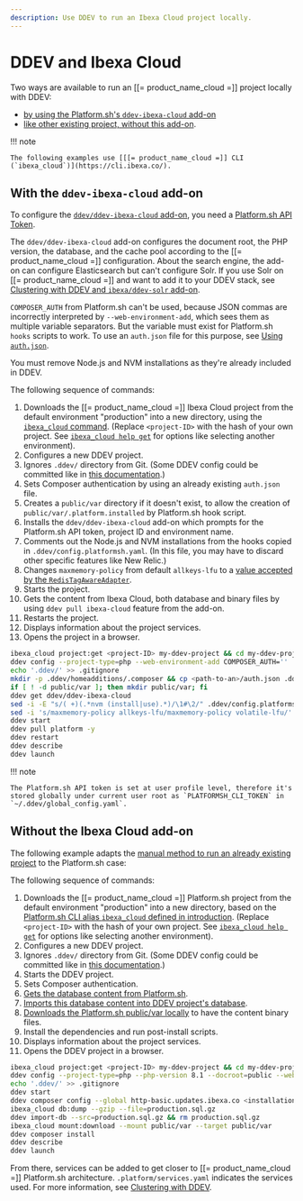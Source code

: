 ```yaml
---
description: Use DDEV to run an Ibexa Cloud project locally.
---
```


# DDEV and Ibexa Cloud

Two ways are available to run an [[= product_name_cloud =]] project locally with DDEV:

- [by using the Platform.sh's `ddev-ibexa-cloud` add-on](#with-the-ddev-ibexa-cloud-add-on)
- [like other existing project, without this add-on](#without-the-ibexa-cloud-add-on).

!!! note

    The following examples use [[[= product_name_cloud =]] CLI (`ibexa_cloud`)](https://cli.ibexa.co/).

## With the `ddev-ibexa-cloud` add-on

To configure the [`ddev/ddev-ibexa-cloud` add-on](https://github.com/ddev/ddev-ibexa-cloud), you need a [Platform.sh API Token](https://docs.platform.sh/administration/cli/api-tokens.html).

The `ddev/ddev-ibexa-cloud` add-on configures the document root, the PHP version, the database, and the cache pool according to the [[= product_name_cloud =]] configuration.
About the search engine, the add-on can configure Elasticsearch but can't configure Solr.
If you use Solr on [[= product_name_cloud =]] and want to add it to your DDEV stack, see [Clustering with DDEV and `ibexa/ddev-solr` add-on](clustering_with_ddev.md#solr).

`COMPOSER_AUTH` from Platform.sh can't be used, because JSON commas are incorrectly interpreted by `--web-environment-add`, which sees them as multiple variable separators.
But the variable must exist for Platform.sh `hooks` scripts to work.
To use an `auth.json` file for this purpose, see [Using `auth.json`](install_with_ddev.md#using-authjson).

You must remove Node.js and NVM installations as they're already included in DDEV.

The following sequence of commands:

1. Downloads the [[= product_name_cloud =]] Ibexa Cloud project from the default environment "production" into a new directory,
using the [`ibexa_cloud` command](https://cli.ibexa.co/).
(Replace `<project-ID>` with the hash of your own project.
See [`ibexa_cloud help get`](https://docs.platform.sh/administration/cli.html#3-use) for options like selecting another environment).
1. Configures a new DDEV project.
1. Ignores `.ddev/` directory from Git.
(Some DDEV config could be committed like in [this documentation](https://ddev.readthedocs.io/en/latest/users/extend/customization-extendibility/#extending-configyaml-with-custom-configyaml-files).)
1. Sets Composer authentication by using an already existing `auth.json` file.
1. Creates a `public/var` directory if it doesn't exist, to allow the creation of `public/var/.platform.installed` by Platform.sh hook script.
1. Installs the `ddev/ddev-ibexa-cloud` add-on which prompts for the Platform.sh API token, project ID and environment name.
1. Comments out the Node.js and NVM installations from the hooks copied in `.ddev/config.platformsh.yaml`.
(In this file, you may have to discard other specific features like New Relic.)
1. Changes `maxmemory-policy` from default `allkeys-lfu` to a [value accepted by the `RedisTagAwareAdapter`](https://github.com/symfony/cache/blob/5.4/Adapter/RedisTagAwareAdapter.php#L95).
1. Starts the project.
1. Gets the content from Ibexa Cloud, both database and binary files by using `ddev pull ibexa-cloud` feature from the add-on.
1. Restarts the project.
1. Displays information about the project services.
1. Opens the project in a browser.

```bash
ibexa_cloud project:get <project-ID> my-ddev-project && cd my-ddev-project
ddev config --project-type=php --web-environment-add COMPOSER_AUTH=''
echo '.ddev/' >> .gitignore
mkdir -p .ddev/homeadditions/.composer && cp <path-to-an>/auth.json .ddev/homeadditions/.composer
if [ ! -d public/var ]; then mkdir public/var; fi
ddev get ddev/ddev-ibexa-cloud
sed -i -E "s/( +)(.*nvm (install|use).*)/\1#\2/" .ddev/config.platformsh.yaml
sed -i 's/maxmemory-policy allkeys-lfu/maxmemory-policy volatile-lfu/' .ddev/redis/redis.conf
ddev start
ddev pull platform -y
ddev restart
ddev describe
ddev launch
```

!!! note

    The Platform.sh API token is set at user profile level, therefore it's stored globally under current user root as `PLATFORMSH_CLI_TOKEN` in `~/.ddev/global_config.yaml`.

## Without the Ibexa Cloud add-on

The following example adapts the [manual method to run an already existing project](install_with_ddev.md#run-an-already-existing-project) to the Platform.sh case:

The following sequence of commands:

1. Downloads the [[= product_name_cloud =]] Platform.sh project from the default environment "production" into a new directory, based on the [Platform.sh CLI alias `ibexa_cloud` defined in introduction](#ibexa-cloud-and-ddev).
(Replace `<project-ID>` with the hash of your own project. See [`ibexa_cloud help get`](https://docs.platform.sh/administration/cli.html#3-use) for options like selecting another environment).
1. Configures a new DDEV project.
1. Ignores `.ddev/` directory from Git.
(Some DDEV config could be committed like in [this documentation](https://ddev.readthedocs.io/en/latest/users/extend/customization-extendibility/#extending-configyaml-with-custom-configyaml-files).)
1. Starts the DDEV project.
1. Sets Composer authentication.
1. [Gets the database content from Platform.sh](https://docs.platform.sh/add-services/mysql.html#exporting-data).
1. [Imports this database content into DDEV project's database](https://ddev.readthedocs.io/en/latest/users/usage/database-management/#database-imports).
1. [Downloads the Platform.sh public/var locally](https://docs.platform.sh/development/file-transfer.html#transfer-a-file-from-a-mount) to have the content binary files.
1. Install the dependencies and run post-install scripts.
1. Displays information about the project services.
1. Opens the DDEV project in a browser.

```bash
ibexa_cloud project:get <project-ID> my-ddev-project && cd my-ddev-project
ddev config --project-type=php --php-version 8.1 --docroot=public --web-environment-add DATABASE_URL=mysql://db:db@db:3306/db
echo '.ddev/' >> .gitignore
ddev start
ddev composer config --global http-basic.updates.ibexa.co <installation-key> <token-password>
ibexa_cloud db:dump --gzip --file=production.sql.gz
ddev import-db --src=production.sql.gz && rm production.sql.gz
ibexa_cloud mount:download --mount public/var --target public/var
ddev composer install
ddev describe
ddev launch
```

From there, services can be added to get closer to [[= product_name_cloud =]] Platform.sh architecture.
`.platform/services.yaml` indicates the services used.
For more information, see [Clustering with DDEV](clustering_with_ddev.md).
